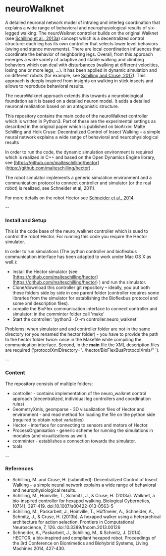 # neuroWalknet 

A detailed neuronal network model of intraleg and interleg coordination that explains a wide range of behavioral and neurophysiological results of six-legged walking. The neuroWalknet controller builds on the original Walknet (see [Schilling et al., 2013a](https://link.springer.com/article/10.1007/s00422-013-0563-5)) concept which is a decentralized control structure: each leg has its own controller that selects lower level behaviors (swing and stance movements). There are local coordination influences that coordinate the behavior of neighboring legs. Overall, from this approach emerges a wide variety of adaptive and stable walking and climbing behaviors which can deal with disturbances (walking at different velocities, losing one or more legs, ...). It has been applied in dynamic simulation and on different robots (for example, see [Schilling and Cruse, 2017](https://www.frontiersin.org/articles/10.3389/fnbot.2017.00003/full)).
This approach is deeply inspired from insights on walking in stick insects and allows to reproduce behavioral results.

The neuroWalknet approach extends this towards a neurobiological foundation as it is based on a detailed neuron model. It adds a detailed neuronal realization based on an antagonistic structure. 

This repository contains the main code of the neuroWalknet controller which is written in Python3. Part of these are the experimental settings as described in the original paper which is published on bioArxiv:
Malte Schilling and Holk Cruse: Decentralized Control of Insect Walking – a simple neural network explains a wide range of behavioral and neurophysiological results


In order to run the code, the dynamic simulation environment is required which is realized in C++ and based on the Open Dynamics Engine library, see [https://github.com/malteschilling/hector] (https://github.com/malteschilling/hector) . 

The robot simulator implements a generic simulation environment and a communication protocol to connect controller and simulator (or the real robot) is realized, see Schneider et al, 2011).

For more details on the robot Hector see [Schneider et al., 2014](https://link.springer.com/chapter/10.1007/978-3-319-09435-9_51).

--
### Install and Setup

This is the code base of the neuro_walknet controller which is sued to control the robot Hector. For running this code you require the Hector simulator.

In order to run simulations (The python controller and bioflexbus communication interface has been adapted to work under Mac OS X as well.):

* Install the Hector simulator (see [https://github.com/malteschilling/hector] (https://github.com/malteschilling/hector) ) and run the simulator.
* Clone/download this controller git repository – ideally, you put both these folders side by side in one parent folder (controller requires some libraries from the simulator for establishing the Bioflexbus protocol and some xml description files).
* compile the BioFlex communication interface to connect controller and simulator: in the comminter folder call 'make'
* Start the controller: 'python3 -O -m controller.neuro_walknet'

Problems: when simulator and and controller folder are not in the same directory (or you renamed the hector folder) - you have to provide the path to the hector folder twice: once in the Makefile while compiling the communication interface. Second, in the __main__ file the XML description files are required ('protocolXmlDirectory="../hector/BioFlexBusProtocolXmls/" ').

--

### Content

The repository consists of multiple folders:

* controller - contains implementation of the neuro_walknet control approach (decentralized, individual leg controllers and coordination rules)
* GeometryXmls, geomparse - 3D visualization files of Hector and environment - and read method for loading the file on the python side (required to obtain robot variables)
* Hector - interface for connecting to sensors and motors of Hector.
* ProcessOrganisation - generic scheme for running the simulations in modules (and visualizations as well).
* comminter - establishes a connection towards the simulator.
* tools

--
### References

* Schilling, M. and Cruse, H. (submitted): Decentralized Control of Insect Walking – a simple neural network explains a wide range of behavioral and neurophysiological results.
* Schilling, M., Hoinville, T., Schmitz, J., & Cruse, H. (2013a). Walknet, a bio-inspired controller for hexapod walking. Biological Cybernetics, 107(4), 397-419. doi:10.1007/s00422-013-0563-5
* Schilling, M., Paskarbeit, J., Hoinville, T., Hüffmeier, A., Schneider, A., Schmitz, J., & Cruse, H. (2013b). A hexapod walker using a heterarchical architecture for action selection. Frontiers in Computational Neuroscience, 7, 126. doi:10.3389/fncom.2013.00126
* Schneider, A., Paskarbeit, J., Schilling, M., & Schmitz, J. (2014). HECTOR, a bio-inspired and compliant hexapod robot. Proceedings of the 3rd Conference on Biomimetics and Biohybrid Systems, Living Machines 2014, 427-430.